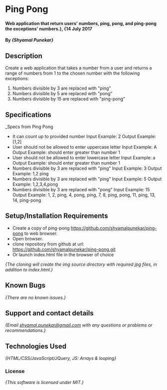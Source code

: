 # Ping Pong

#### Web application that return users' numbers, ping, pong, and ping-pong the exceptions' numbers.}, {14 July 2017

#### By _**{Shyamal Punekar}**_

## Description
Create a web application that takes a number from a user and returns a range of numbers from 1 to the chosen number with the following exceptions:

1. Numbers divisible by 3 are replaced with "ping"
2. Numbers divisible by 5 are replaced with "pong"
3. Numbers divisible by 15 are replaced with "ping-pong"


## Specifications
_Specs from Ping Pong

* It can count up to provided number
  Input Example: 2
  Output Example: [1,2]
* User should not be allowed to enter uppercase letter
  Input Example: A
  Output Example: should enter greater than number 1
* User should not be allowed to enter lowercase letter
  Input Example: a
  Output Example: should enter greater than number 1
* Numbers divisible by 3 are replaced with "ping"
  Input Example: 3
  Output Example: 1,2 ping
* Numbers divisible by 3 are replaced with "ping"
    Input Example: 5
    Output Example: 1,2,3,4,pong
* Numbers divisible by 3 are replaced with "pong"
    Input Example: 15
    Output Example: 1, 2, ping, 4, pong, ping, 7, 8, ping, pong, 11, ping, 13, 14, ping-pong

## Setup/Installation Requirements

* Create a copy of ping-pong https://github.com/shyamalpunekar/ping-pong to web browser.
* Open browser.
* clone repository from github at url: https://github.com/shyamalpunekar/ping-pong.git
* Or launch index.html file in the browser of choice



_{The cloning will create the img source directory with required jpg files, in addition to index.html.}_

## Known Bugs

_{There are no known issues.}_

## Support and contact details

_{Email shyamal.punekar@gmail.com with any questions or problems or recommendations.}_

## Technologies Used

_{HTML/CSS/JavaScript/JQuery, JS: Arrays & looping}_

### License

*{This software is licensed under MIT.}*
